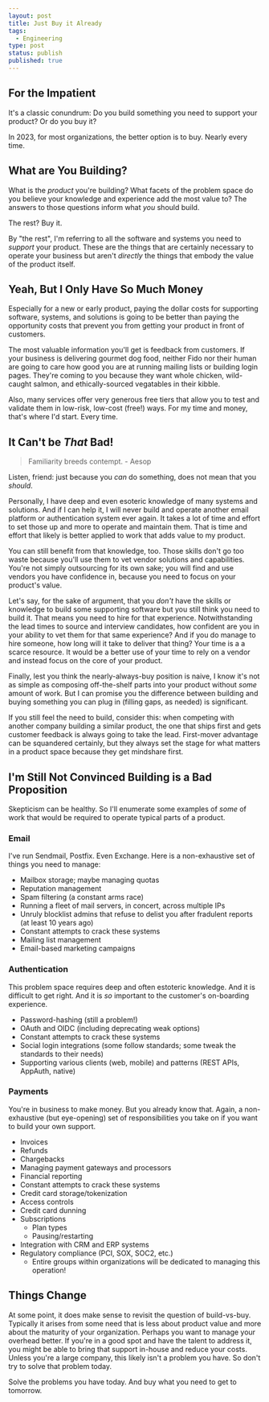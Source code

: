 ```yaml
---
layout: post
title: Just Buy it Already
tags:
  - Engineering
type: post
status: publish
published: true
---
```


## For the Impatient

It's a classic conundrum: Do you build something you need to support your product? Or do you buy it?

In 2023, for most organizations, the better option is to buy. Nearly every time.

## What are You Building?

What is the _product_ you're building? What facets of the problem space do you believe your knowledge
and experience add the most value to? The answers to those questions inform what _you_ should build.

The rest? Buy it.

By "the rest", I'm referring to all the software and systems you need to _support_ your product. These
are the things that are certainly necessary to operate your business but aren't _directly_ the things
that embody the value of the product itself.

## Yeah, But I Only Have So Much Money

Especially for a new or early product, paying the dollar costs for supporting software, systems, and solutions
is going to be better than paying the opportunity costs that prevent you from getting your product in front
of customers.

The most valuable information you'll get is feedback from customers. If your business is delivering gourmet
dog food, neither Fido nor their human are going to care how good you are at running mailing lists or
building login pages. They're coming to you because they want whole chicken, wild-caught salmon, and
ethically-sourced vegatables in their kibble.

Also, many services offer very generous free tiers that allow you to test and validate them in low-risk,
low-cost (free!) ways. For my time and money, that's where I'd start. Every time.

## It Can't be _That_ Bad!

<blockquote class="quote">
Familiarity breeds contempt. - Aesop
</blockquote>

Listen, friend: just because you _can_ do something, does not mean that you _should_.

Personally, I have deep and even esoteric knowledge of many systems and solutions.
And if I can help it, I will never build and operate another email platform or authentication system
ever again. It takes a lot of time and effort to set those up and more to operate and maintain
them. That is time and effort that likely is better applied to work that adds value to my product.

You can still benefit from that knowledge, too. Those skills don't go too waste because you'll use them
to vet vendor solutions and capabilities. You're not simply outsourcing for its own sake; you will find and
use vendors you have confidence in, because you need to focus on your product's value.

Let's say, for the sake of argument, that you _don't_ have the skills or knowledge to build some
supporting software but you still think you need to build it. That means you need to hire for that
experience. Notwithstanding the lead times to source and interview candidates, how confident are you
in your ability to vet them for that same experience? And if you do manage to hire someone, how long
will it take to deliver that thing? Your time is a a scarce resource. It would be a better use of your
time to rely on a vendor and instead focus on the core of your product.

Finally, lest you think the nearly-always-buy position is naive, I know it's not as simple as composing
off-the-shelf parts into your product without _some_ amount of work. But I can promise you the difference between
building and buying something you can plug in (filling gaps, as needed) is significant.

If you still feel the need to build, consider this: when competing with another company building a similar
product, the one that ships first and gets customer feedback is always going to take the lead. First-mover
advantage can be squandered certainly, but they always set the stage for what matters in a product space
because they get mindshare first.

## I'm Still Not Convinced Building is a Bad Proposition

Skepticism can be healthy. So I'll enumerate some examples of _some_ of work that would be required to
operate typical parts of a product.

### Email

I've run Sendmail, Postfix. Even Exchange. Here is a non-exhaustive set of things you need to manage:

- Mailbox storage; maybe managing quotas
- Reputation management
- Spam filtering (a constant arms race)
- Running a fleet of mail servers, in concert, across multiple IPs
- Unruly blocklist admins that refuse to delist you after fradulent reports (at least 10 years ago)
- Constant attempts to crack these systems
- Mailing list management
- Email-based marketing campaigns

### Authentication

This problem space requires deep and often estoteric knowledge. And it is difficult to get right.
And it is _so_ important to the customer's on-boarding experience.

- Password-hashing (still a problem!)
- OAuth and OIDC (including deprecating weak options)
- Constant attempts to crack these systems
- Social login integrations (some follow standards; some tweak the standards to their needs)
- Supporting various clients (web, mobile) and patterns (REST APIs, AppAuth, native)
  
### Payments

You're in business to make money. But you already know that. Again, a non-exhaustive (but
eye-opening) set of responsibilities you take on if you want to build your own support.

- Invoices
- Refunds
- Chargebacks
- Managing payment gateways and processors
- Financial reporting
- Constant attempts to crack these systems
- Credit card storage/tokenization
- Access controls
- Credit card dunning
- Subscriptions
  - Plan types
  - Pausing/restarting
- Integration with CRM and ERP systems
- Regulatory compliance (PCI, SOX, SOC2, etc.)
  - Entire groups within organizations will be dedicated to managing this operation!


## Things Change

At some point, it does make sense to revisit the question of build-vs-buy. Typically it arises from some need that is
less about product value and more about the maturity of your organization. Perhaps you want to manage your overhead
better. If you're in a good spot and have the talent to address it, you might be able to bring that support
in-house and reduce your costs. Unless you're a large company, this likely isn't a problem you have. So don't try
to solve that problem today.

Solve the problems you have today. And buy what you need to get to tomorrow.
